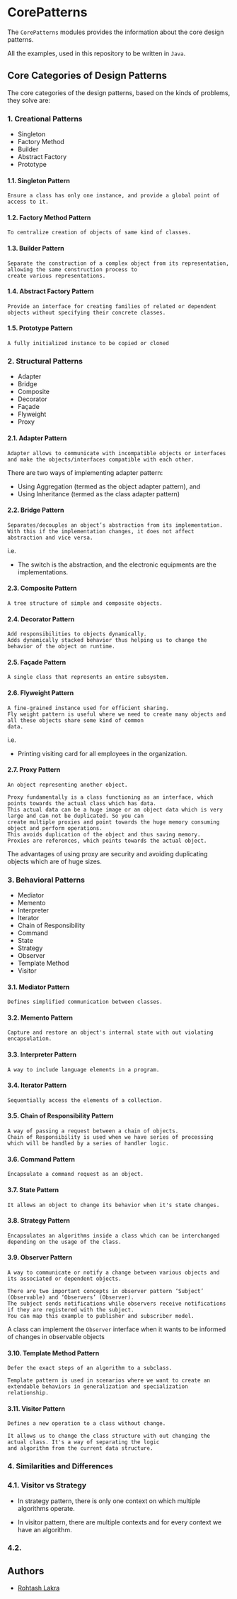# CorePatterns

The ```CorePatterns``` modules provides the information about the core design patterns.

All the examples, used in this repository to be written in ```Java```.

## Core Categories of Design Patterns

The core categories of the design patterns, based on the kinds of problems, they solve are:

### 1. Creational Patterns

- Singleton
- Factory Method
- Builder
- Abstract Factory
- Prototype

#### 1.1. Singleton Pattern

    Ensure a class has only one instance, and provide a global point of access to it.


#### 1.2. Factory Method Pattern

    To centralize creation of objects of same kind of classes.

#### 1.3. Builder Pattern

    Separate the construction of a complex object from its representation, allowing the same construction process to 
    create various representations.


#### 1.4. Abstract Factory Pattern

    Provide an interface for creating families of related or dependent objects without specifying their concrete classes.


#### 1.5. Prototype Pattern

    A fully initialized instance to be copied or cloned


### 2. Structural Patterns

- Adapter
- Bridge
- Composite
- Decorator
- Façade
- Flyweight
- Proxy

#### 2.1. Adapter Pattern

    Adapter allows to communicate with incompatible objects or interfaces and make the objects/interfaces compatible with each other.
    
There are two ways of implementing adapter pattern:
- Using Aggregation (termed as the object adapter pattern), and 
- Using Inheritance (termed as the class adapter pattern)




#### 2.2. Bridge Pattern

    Separates/decouples an object’s abstraction from its implementation.
    With this if the implementation changes, it does not affect abstraction and vice versa.

i.e.
- The switch is the abstraction, and the electronic equipments are the implementations.

#### 2.3. Composite Pattern

    A tree structure of simple and composite objects.

#### 2.4. Decorator Pattern

    Add responsibilities to objects dynamically.
    Adds dynamically stacked behavior thus helping us to change the behavior of the object on runtime.

#### 2.5. Façade Pattern

    A single class that represents an entire subsystem.

#### 2.6. Flyweight Pattern

    A fine-grained instance used for efficient sharing.
    Fly weight pattern is useful where we need to create many objects and all these objects share some kind of common 
    data.

i.e.
- Printing visiting card for all employees in the organization.

#### 2.7. Proxy Pattern

    An object representing another object.

    Proxy fundamentally is a class functioning as an interface, which points towards the actual class which has data.
    This actual data can be a huge image or an object data which is very large and can not be duplicated. So you can 
    create multiple proxies and point towards the huge memory consuming object and perform operations.
    This avoids duplication of the object and thus saving memory.
    Proxies are references, which points towards the actual object.    

The advantages of using proxy are security and avoiding duplicating objects which are of huge sizes.

### 3. Behavioral Patterns

- Mediator
- Memento
- Interpreter
- Iterator
- Chain of Responsibility
- Command
- State
- Strategy
- Observer
- Template Method
- Visitor

#### 3.1. Mediator Pattern

    Defines simplified communication between classes.

#### 3.2. Memento Pattern

    Capture and restore an object's internal state with out violating encapsulation.

#### 3.3. Interpreter Pattern

    A way to include language elements in a program.

#### 3.4. Iterator Pattern

    Sequentially access the elements of a collection.

#### 3.5. Chain of Responsibility Pattern

    A way of passing a request between a chain of objects.
    Chain of Responsibility is used when we have series of processing which will be handled by a series of handler logic.

#### 3.6. Command Pattern

    Encapsulate a command request as an object.

#### 3.7. State Pattern

    It allows an object to change its behavior when it's state changes.

#### 3.8. Strategy Pattern

    Encapsulates an algorithms inside a class which can be interchanged depending on the usage of the class.

#### 3.9. Observer Pattern

    A way to communicate or notify a change between various objects and its associated or dependent objects.
    
    There are two important concepts in observer pattern ‘Subject’ (Observable) and ‘Observers’ (Observer).
    The subject sends notifications while observers receive notifications if they are registered with the subject.
    You can map this example to publisher and subscriber model.

A class can implement the <code>Observer</code> interface when it wants to be informed of changes in observable objects


#### 3.10. Template Method Pattern

    Defer the exact steps of an algorithm to a subclass.
    
    Template pattern is used in scenarios where we want to create an extendable behaviors in generalization and specialization relationship.

#### 3.11. Visitor Pattern

    Defines a new operation to a class without change.
    
    It allows us to change the class structure with out changing the actual class. It's a way of separating the logic 
    and algorithm from the current data structure.
    

### 4. Similarities and Differences

### 4.1. Visitor vs Strategy

- In strategy pattern, there is only one context on which multiple algorithms operate.

- In visitor pattern, there are multiple contexts and for every context we have an algorithm. 
    
### 4.2. 



## Authors

* [Rohtash Lakra](https://github.com/rslakra/DesignPatterns.git)
